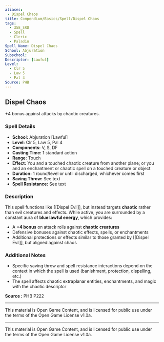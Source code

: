 ```yaml
---
aliases:
 - Dispel Chaos
title: Compendium/Basics/Spell/Dispel Chaos
tags:
  - 35E_SRD
  - Spell
  - Cleric
  - Paladin
Spell Name: Dispel Chaos
School: Abjuration
Subschool: 
Descriptor: [Lawful]
Level:
  - Clr 5
  - Law 5
  - Pal 4
Source: PHB
---
```


## Dispel Chaos

+4 bonus against attacks by chaotic creatures.

### Spell Details

- **School:** Abjuration [Lawful]  
- **Level:** Clr 5, Law 5, Pal 4  
- **Components:** V, S, DF  
- **Casting Time:** 1 standard action  
- **Range:** Touch  
- **Effect:** You and a touched chaotic creature from another plane; or you and an enchantment or chaotic spell on a touched creature or object  
- **Duration:** 1 round/level or until discharged, whichever comes first  
- **Saving Throw:** See text  
- **Spell Resistance:** See text  

### Description

This spell functions like [[Dispel Evil]], but instead targets **chaotic** rather than evil creatures and effects. While active, you are surrounded by a constant aura of **blue lawful energy**, which provides:

- A **+4 bonus** on attack rolls against **chaotic creatures**
- Defensive bonuses against chaotic effects, spells, or enchantments  
- Additional protections or effects similar to those granted by [[Dispel Evil]], but aligned against chaos

### Additional Notes

- Specific saving throw and spell resistance interactions depend on the context in which the spell is used (banishment, protection, dispelling, etc.)  
- The spell affects chaotic extraplanar entities, enchantments, and magic with the chaotic descriptor


**Source :** PHB P222

---

This material is Open Game Content, and is licensed for public use under  
the terms of the Open Game License v1.0a.

---

This material is Open Game Content, and is licensed for public use under the terms of the Open Game License v1.0a.
